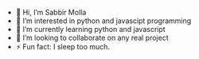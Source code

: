 - 👋 Hi, I’m Sabbir Molla
- 👀 I’m interested in python and javascipt programming
- 🌱 I’m currently learning python and javascript
- 💞️ I’m looking to collaborate on any real project
- ⚡ Fun fact: I sleep too much.

